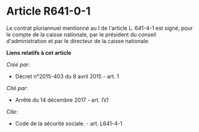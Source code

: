 # Article R641-0-1

Le contrat pluriannuel mentionné au I de l'article L. 641-4-1 est signé, pour le compte de la caisse nationale, par le
président du conseil d'administration et par le directeur de la caisse nationale.

**Liens relatifs à cet article**

_Créé par_:

  - Décret n°2015-403 du 8 avril 2015 - art. 1

_Cité par_:

  - Arrêté du 14 décembre 2017 - art. (V)

_Cite_:

  - Code de la sécurité sociale. - art. L641-4-1
